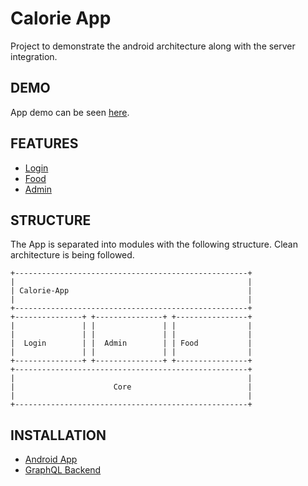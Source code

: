 Calorie App
========================

Project to demonstrate the android architecture along with the server integration.

DEMO
--------

App demo can be seen [here](https://git.toptal.com/screening/Navjot-Singh-Bedi/-/raw/develop/android-app/app-demo.mp4).


FEATURES
--------
* [Login](https://git.toptal.com/screening/Navjot-Singh-Bedi/-/tree/develop/android-app/feature/login)
* [Food](https://git.toptal.com/screening/Navjot-Singh-Bedi/-/tree/develop/android-app/feature/food)
* [Admin](https://git.toptal.com/screening/Navjot-Singh-Bedi/-/tree/develop/android-app/feature/admin)

STRUCTURE
---------
The App is separated into modules with the following structure. Clean architecture is being followed.

    +----------------------------------------------------+
    |                                                    |
    | Calorie-App                                        |
    |                                                    |
    +----------------------------------------------------+
    +---------------+ +---------------+ +----------------+
    |               | |               | |                |
    |               | |               | |                |
    |  Login        | |  Admin        | | Food           |
    |               | |               | |                |
    +---------------+ +---------------+ +----------------+
    +----------------------------------------------------+
    |                                                    |
    |                      Core                          |
    |                                                    |
    +----------------------------------------------------+


INSTALLATION
------------
* [Android App](https://git.toptal.com/screening/Navjot-Singh-Bedi/-/blob/develop/android-app/README.md)
* [GraphQL Backend](https://git.toptal.com/screening/Navjot-Singh-Bedi/-/blob/develop/graphql-api/README.md)